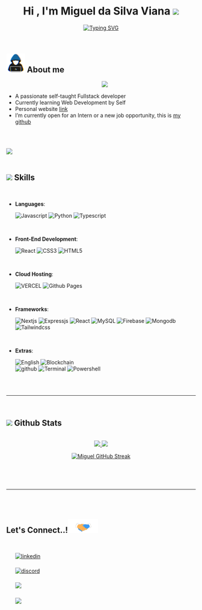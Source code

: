 <h1 align="center"><b>Hi , I'm Miguel da Silva Viana </b><img src="https://media.giphy.com/media/hvRJCLFzcasrR4ia7z/giphy.gif" width="35"></h1>

<p align="center">
  <a href="https://git.io/typing-svg"><img src="https://readme-typing-svg.herokuapp.com?font=Fira+Code&duration=4000&pause=1000&color=2D9BCF&center=true&vCenter=true&width=435&lines=Miguel+Da+Silva+Viana;Full+Stack+Web+Developer;Passionate+About+Technology+%3C3;Getting+Started+In+Web3+Development" alt="Typing SVG" /></a>
</p>


<br>



	
## <picture><img src = "https://github.com/0xAbdulKhalid/0xAbdulKhalid/raw/main/assets/mdImages/about_me.gif" width = 50px></picture> **About me**

<picture> <img align="right" src="https://github.com/7oSkaaa/7oSkaaa/blob/main/Images/Right_Side.gif?raw=true" width = 250px></picture>


<br>

- A passionate self-taught Fullstack developer
- Currently learning Web Development by Self
- Personal website [link](developermiguel.com)
- I’m currently open for an Intern or a new job opportunity, this is [my github](https://github.com/MiguelSilvaViana)

<br><br>

<img src="https://user-images.githubusercontent.com/73097560/115834477-dbab4500-a447-11eb-908a-139a6edaec5c.gif"><br><br>

## <img src="https://media2.giphy.com/media/QssGEmpkyEOhBCb7e1/giphy.gif?cid=ecf05e47a0n3gi1bfqntqmob8g9aid1oyj2wr3ds3mg700bl&rid=giphy.gif" width ="25"><b> Skills</b>
<br>

<p align="center">

- **Languages**:
    
    ![Javascript](https://img.shields.io/badge/JavaScript-01466e?style=for-the-badge&logo=javascript&logoColor=white)
    ![Python](https://img.shields.io/badge/Python%20-01466e.svg?style=for-the-badge&logo=python&logoColor=white)
    ![Typescript](https://img.shields.io/badge/TypeScript-01466e?style=for-the-badge&logo=typescript&logoColor=white)

<br>   
    
- **Front-End Development**:

   ![React](https://img.shields.io/badge/React-01466e?style=for-the-badge&logo=react&logoColor=white)
   ![CSS3](https://img.shields.io/badge/CSS%20-01466e.svg?style=for-the-badge&logo=css3&logoColor=white)
   ![HTML5](https://img.shields.io/badge/HTML5%20-01466e.svg?style=for-the-badge&logo=html5&logoColor=white)

<br>
   



- **Cloud Hosting**:

    ![VERCEL](https://img.shields.io/badge/Vercel-01466e?style=for-the-badge&logo=vercel&logoColor=white)
    ![Github Pages](https://img.shields.io/badge/GitHub%20Pages-01466e.svg?style=for-the-badge&logo=github&logoColor=white)



<br>



- **Frameworks**:

    ![Nextjs](https://img.shields.io/badge/next.js-01466e?style=for-the-badge&logo=nextdotjs&logoColor=white)
    ![Expressjs](https://img.shields.io/badge/Express.js-01466e?style=for-the-badge&logo=express&logoColor=white)
    ![React](https://img.shields.io/badge/React-01466e?style=for-the-badge&logo=react&logoColor=white)
    ![MySQL](https://img.shields.io/badge/MySQL-01466e?style=for-the-badge&logo=mysql&logoColor=white)
    ![Firebase](https://img.shields.io/badge/firebase-01466e?style=for-the-badge&logo=firebase&logoColor=white)
    ![Mongodb](https://img.shields.io/badge/MongoDB-01466e?style=for-the-badge&logo=mongodb&logoColor=white)
    ![Tailwindcss](https://img.shields.io/badge/Tailwind_CSS-01466e?style=for-the-badge&logo=tailwind-css&logoColor=white)
    
<br>

- **Extras**:

    ![English](https://img.shields.io/badge/english-01466e?logo=english&logoColor=fff&style=for-the-badge)
    ![Blockchain](https://img.shields.io/badge/Blockchain.com-01466e?logo=blockchaindotcom&logoColor=fff&style=for-the-badge)  
    ![github](https://img.shields.io/badge/GIT-01466e?style=for-the-badge&logo=git&logoColor=white)
    ![Terminal](https://img.shields.io/badge/Terminal-01466e?style=for-the-badge&logo=gnu-bash&logoColor=white)
    ![Powershell](https://img.shields.io/badge/powershell-01466e?style=for-the-badge&logo=powershell&logoColor=white) 

</p>

<br>
<br>

-----

<br>


## <img src="https://media.giphy.com/media/iY8CRBdQXODJSCERIr/giphy.gif" width="35"><b> Github Stats </b>
<br>

<div align="center">
<a href="https://github.com/miguelsilvaviana">
  <img height="180em" src="https://github-readme-stats.vercel.app/api?username=miguelsilvaviana&show_icons=true&theme=react&include_all_commits=true&count_private=true&hide_border=true"/>
  <img height="180em" src="https://github-readme-stats.vercel.app/api/top-langs/?username=miguelsilvaviana&layout=compact&langs_count=7&theme=react&hide_border=true"/>
	  
 [![Miguel GitHub Streak](https://github-readme-streak-stats.herokuapp.com/?user=miguelsilvaviana&theme=react&hide_border=true)](https://git.io/streak-stats)
 
</div>

<br>
<br>
<br>

-----

<br>
<br>

## <b> Let's Connect..!</b><img src="https://github.com/0xAbdulKhalid/0xAbdulKhalid/raw/main/assets/mdImages/handshake.gif" width ="80">
<br>
<div align='left'>
<ul style="list-style: none">

<li>
<a href="https://www.linkedin.com/in/miguel-da-silva-viana-248148259/" target="_blank">
<img src="https://img.shields.io/badge/linkedin-01466e.svg?color=01466e&style=for-the-badge&logo=linkedin&logoColor=white" alt=linkedin style="margin-bottom: 5px;"/>
</a>
</li>

<br>

<li>
<a href="https://discordapp.com/users/1024766986720391240" target="_blank">
<img src="https://img.shields.io/badge/discord-%2300acee.svg?color=01466e&style=for-the-badge&logo=discord&logoColor=white" alt=discord style="margin-bottom: 5px;"/>
</a>
</li>

<br>

<li>
<a href="#developermiguel.com" target="_blank">
<img src="https://img.shields.io/badge/website-01466e?style=for-the-badge&logo=About.me&logoColor=white" t=website style="margin-bottom: 5px;" />
</a>
</li>

<br>
	
<li>
<a href="mailto:miguelsilvavianaa@gmail.com" target="_blank">
<img src="https://img.shields.io/badge/gmail-01466e.svg?style=for-the-badge&logo=gmail&logoColor=white" t=mail style="margin-bottom: 5px;" />
</a>
</li>
<br>

</ul>
</div>

</div>





